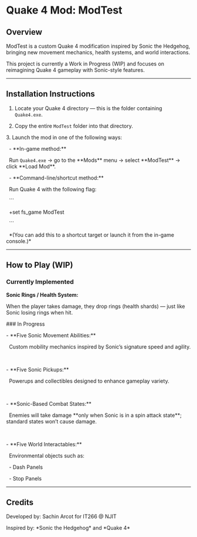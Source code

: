 # Quake 4 Mod: ModTest



## Overview  

ModTest is a custom Quake 4 modification inspired by Sonic the Hedgehog, bringing new movement mechanics, health systems, and world interactions.

This project is currently a Work in Progress (WIP) and focuses on reimagining Quake 4 gameplay with Sonic-style features.



---



## Installation Instructions



1. Locate your Quake 4 directory — this is the folder containing `Quake4.exe`.  

2. Copy the entire `ModTest` folder into that directory.  

3\. Launch the mod in one of the following ways:

&nbsp;  - \*\*In-game method:\*\*  

&nbsp;    Run `Quake4.exe` → go to the \*\*Mods\*\* menu → select \*\*ModTest\*\* → click \*\*Load Mod\*\*.  

&nbsp;  - \*\*Command-line/shortcut method:\*\*  

&nbsp;    Run Quake 4 with the following flag:  

&nbsp;    ```

&nbsp;    +set fs\_game ModTest

&nbsp;    ```

&nbsp;    \*(You can add this to a shortcut target or launch it from the in-game console.)\*



---



## How to Play (WIP)



### Currently Implemented

**Sonic Rings / Health System:**  

When the player takes damage, they drop rings (health shards) — just like Sonic losing rings when hit.



\### In Progress

\- \*\*Five Sonic Movement Abilities:\*\*  

&nbsp; Custom mobility mechanics inspired by Sonic’s signature speed and agility.

&nbsp; 

\- \*\*Five Sonic Pickups:\*\*  

&nbsp; Powerups and collectibles designed to enhance gameplay variety.

&nbsp; 

\- \*\*Sonic-Based Combat States:\*\*  

&nbsp; Enemies will take damage \*\*only when Sonic is in a spin attack state\*\*; standard states won’t cause damage.

&nbsp; 

\- \*\*Five World Interactables:\*\*  

&nbsp; Environmental objects such as:

&nbsp; - Dash Panels  

&nbsp; - Stop Panels  



---



## Credits

Developed by: Sachin Arcot for IT266 @ NJIT

Inspired by: \*Sonic the Hedgehog\* and \*Quake 4\*  



